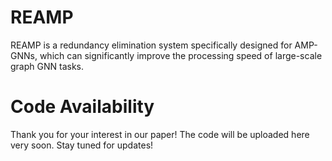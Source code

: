 # REAMP
REAMP is a redundancy elimination system specifically designed for AMP-GNNs, which can significantly improve the processing speed of large-scale graph GNN tasks.

# Code Availability
Thank you for your interest in our paper! The code will be uploaded here very soon. Stay tuned for updates!
